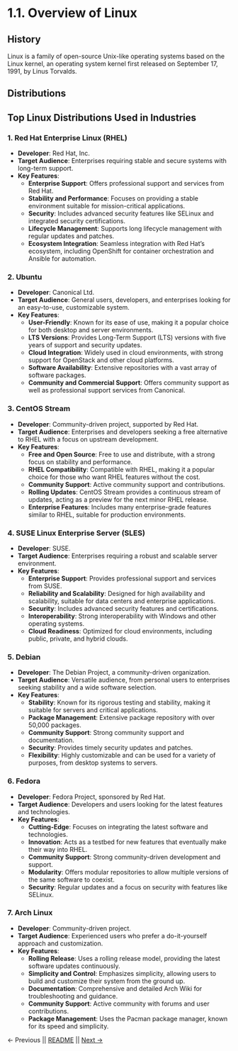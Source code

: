 # 1.1. Overview of Linux

## History

Linux is a family of open-source Unix-like operating systems based on the Linux kernel, an operating system kernel first released on September 17, 1991, by Linus Torvalds.

## Distributions

## Top Linux Distributions Used in Industries

### 1. **Red Hat Enterprise Linux (RHEL)**

- **Developer**: Red Hat, Inc.
- **Target Audience**: Enterprises requiring stable and secure systems with long-term support.
- **Key Features**:
  - **Enterprise Support**: Offers professional support and services from Red Hat.
  - **Stability and Performance**: Focuses on providing a stable environment suitable for mission-critical applications.
  - **Security**: Includes advanced security features like SELinux and integrated security certifications.
  - **Lifecycle Management**: Supports long lifecycle management with regular updates and patches.
  - **Ecosystem Integration**: Seamless integration with Red Hat’s ecosystem, including OpenShift for container orchestration and Ansible for automation.

### 2. **Ubuntu**

- **Developer**: Canonical Ltd.
- **Target Audience**: General users, developers, and enterprises looking for an easy-to-use, customizable system.
- **Key Features**:
  - **User-Friendly**: Known for its ease of use, making it a popular choice for both desktop and server environments.
  - **LTS Versions**: Provides Long-Term Support (LTS) versions with five years of support and security updates.
  - **Cloud Integration**: Widely used in cloud environments, with strong support for OpenStack and other cloud platforms.
  - **Software Availability**: Extensive repositories with a vast array of software packages.
  - **Community and Commercial Support**: Offers community support as well as professional support services from Canonical.

### 3. **CentOS Stream**

- **Developer**: Community-driven project, supported by Red Hat.
- **Target Audience**: Enterprises and developers seeking a free alternative to RHEL with a focus on upstream development.
- **Key Features**:
  - **Free and Open Source**: Free to use and distribute, with a strong focus on stability and performance.
  - **RHEL Compatibility**: Compatible with RHEL, making it a popular choice for those who want RHEL features without the cost.
  - **Community Support**: Active community support and contributions.
  - **Rolling Updates**: CentOS Stream provides a continuous stream of updates, acting as a preview for the next minor RHEL release.
  - **Enterprise Features**: Includes many enterprise-grade features similar to RHEL, suitable for production environments.

### 4. **SUSE Linux Enterprise Server (SLES)**

- **Developer**: SUSE.
- **Target Audience**: Enterprises requiring a robust and scalable server environment.
- **Key Features**:
  - **Enterprise Support**: Provides professional support and services from SUSE.
  - **Reliability and Scalability**: Designed for high availability and scalability, suitable for data centers and enterprise applications.
  - **Security**: Includes advanced security features and certifications.
  - **Interoperability**: Strong interoperability with Windows and other operating systems.
  - **Cloud Readiness**: Optimized for cloud environments, including public, private, and hybrid clouds.

### 5. **Debian**

- **Developer**: The Debian Project, a community-driven organization.
- **Target Audience**: Versatile audience, from personal users to enterprises seeking stability and a wide software selection.
- **Key Features**:
  - **Stability**: Known for its rigorous testing and stability, making it suitable for servers and critical applications.
  - **Package Management**: Extensive package repository with over 50,000 packages.
  - **Community Support**: Strong community support and documentation.
  - **Security**: Provides timely security updates and patches.
  - **Flexibility**: Highly customizable and can be used for a variety of purposes, from desktop systems to servers.

### 6. **Fedora**

- **Developer**: Fedora Project, sponsored by Red Hat.
- **Target Audience**: Developers and users looking for the latest features and technologies.
- **Key Features**:
  - **Cutting-Edge**: Focuses on integrating the latest software and technologies.
  - **Innovation**: Acts as a testbed for new features that eventually make their way into RHEL.
  - **Community Support**: Strong community-driven development and support.
  - **Modularity**: Offers modular repositories to allow multiple versions of the same software to coexist.
  - **Security**: Regular updates and a focus on security with features like SELinux.

### 7. **Arch Linux**

- **Developer**: Community-driven project.
- **Target Audience**: Experienced users who prefer a do-it-yourself approach and customization.
- **Key Features**:
  - **Rolling Release**: Uses a rolling release model, providing the latest software updates continuously.
  - **Simplicity and Control**: Emphasizes simplicity, allowing users to build and customize their system from the ground up.
  - **Documentation**: Comprehensive and detailed Arch Wiki for troubleshooting and guidance.
  - **Community Support**: Active community with forums and user contributions.
  - **Package Management**: Uses the Pacman package manager, known for its speed and simplicity.

← Previous || [README](../README.md) || [Next →](./1.2-Distributions-different-from-Ubuntu.md)
